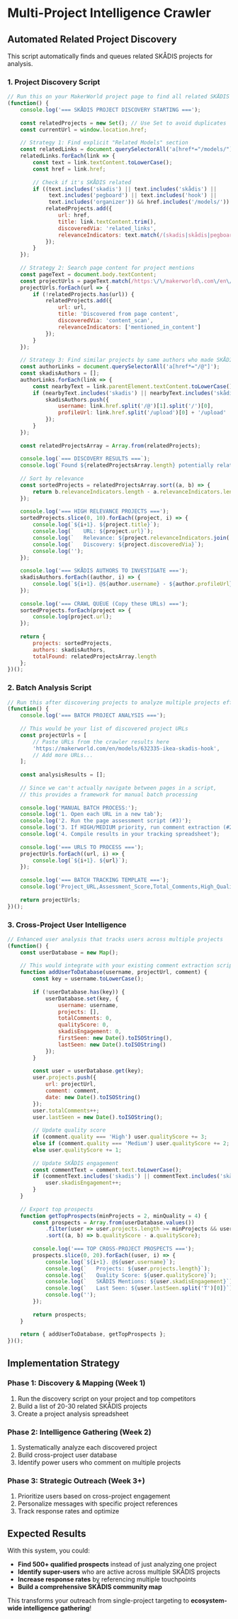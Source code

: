 # Multi-Project Intelligence Crawler

## Automated Related Project Discovery

This script automatically finds and queues related SKÅDIS projects for analysis.

### 1. Project Discovery Script

```javascript
// Run this on your MakerWorld project page to find all related SKÅDIS projects
(function() {
    console.log('=== SKÅDIS PROJECT DISCOVERY STARTING ===');
    
    const relatedProjects = new Set(); // Use Set to avoid duplicates
    const currentUrl = window.location.href;
    
    // Strategy 1: Find explicit "Related Models" section
    const relatedLinks = document.querySelectorAll('a[href*="/models/"]');
    relatedLinks.forEach(link => {
        const text = link.textContent.toLowerCase();
        const href = link.href;
        
        // Check if it's SKÅDIS related
        if ((text.includes('skadis') || text.includes('skådis') || 
             text.includes('pegboard') || text.includes('hook') || 
             text.includes('organizer')) && href.includes('/models/')) {
            relatedProjects.add({
                url: href,
                title: link.textContent.trim(),
                discoveredVia: 'related_links',
                relevanceIndicators: text.match(/(skadis|skådis|pegboard|hook|organizer)/gi) || []
            });
        }
    });
    
    // Strategy 2: Search page content for project mentions
    const pageText = document.body.textContent;
    const projectUrls = pageText.match(/https:\/\/makerworld\.com\/en\/models\/\d+[^\s]*/g) || [];
    projectUrls.forEach(url => {
        if (!relatedProjects.has(url)) {
            relatedProjects.add({
                url: url,
                title: 'Discovered from page content',
                discoveredVia: 'content_scan',
                relevanceIndicators: ['mentioned_in_content']
            });
        }
    });
    
    // Strategy 3: Find similar projects by same authors who made SKÅDIS content
    const authorLinks = document.querySelectorAll('a[href*="/@"]');
    const skadisAuthors = [];
    authorLinks.forEach(link => {
        const nearbyText = link.parentElement.textContent.toLowerCase();
        if (nearbyText.includes('skadis') || nearbyText.includes('skådis')) {
            skadisAuthors.push({
                username: link.href.split('/@')[1].split('/')[0],
                profileUrl: link.href.split('/upload')[0] + '/upload'
            });
        }
    });
    
    const relatedProjectsArray = Array.from(relatedProjects);
    
    console.log(`=== DISCOVERY RESULTS ===`);
    console.log(`Found ${relatedProjectsArray.length} potentially related SKÅDIS projects`);
    
    // Sort by relevance
    const sortedProjects = relatedProjectsArray.sort((a, b) => {
        return b.relevanceIndicators.length - a.relevanceIndicators.length;
    });
    
    console.log('=== HIGH RELEVANCE PROJECTS ===');
    sortedProjects.slice(0, 10).forEach((project, i) => {
        console.log(`${i+1}. ${project.title}`);
        console.log(`   URL: ${project.url}`);
        console.log(`   Relevance: ${project.relevanceIndicators.join(', ')}`);
        console.log(`   Discovery: ${project.discoveredVia}`);
        console.log('');
    });
    
    console.log('=== SKÅDIS AUTHORS TO INVESTIGATE ===');
    skadisAuthors.forEach((author, i) => {
        console.log(`${i+1}. @${author.username} - ${author.profileUrl}`);
    });
    
    console.log('=== CRAWL QUEUE (Copy these URLs) ===');
    sortedProjects.forEach(project => {
        console.log(project.url);
    });
    
    return {
        projects: sortedProjects,
        authors: skadisAuthors,
        totalFound: relatedProjectsArray.length
    };
})();
```

### 2. Batch Analysis Script

```javascript
// Run this after discovering projects to analyze multiple projects efficiently
(function() {
    console.log('=== BATCH PROJECT ANALYSIS ===');
    
    // This would be your list of discovered project URLs
    const projectUrls = [
        // Paste URLs from the crawler results here
        'https://makerworld.com/en/models/632335-ikea-skadis-hook',
        // Add more URLs...
    ];
    
    const analysisResults = [];
    
    // Since we can't actually navigate between pages in a script,
    // this provides a framework for manual batch processing
    
    console.log('MANUAL BATCH PROCESS:');
    console.log('1. Open each URL in a new tab');
    console.log('2. Run the page assessment script (#3)');
    console.log('3. If HIGH/MEDIUM priority, run comment extraction (#2)');
    console.log('4. Compile results in your tracking spreadsheet');
    
    console.log('=== URLS TO PROCESS ===');
    projectUrls.forEach((url, i) => {
        console.log(`${i+1}. ${url}`);
    });
    
    console.log('=== BATCH TRACKING TEMPLATE ===');
    console.log('Project_URL,Assessment_Score,Total_Comments,High_Quality_Commenters,Analysis_Date,Priority_Level');
    
    return projectUrls;
})();
```

### 3. Cross-Project User Intelligence

```javascript
// Enhanced user analysis that tracks users across multiple projects
(function() {
    const userDatabase = new Map();
    
    // This would integrate with your existing comment extraction script
    function addUserToDatabase(username, projectUrl, comment) {
        const key = username.toLowerCase();
        
        if (!userDatabase.has(key)) {
            userDatabase.set(key, {
                username: username,
                projects: [],
                totalComments: 0,
                qualityScore: 0,
                skadisEngagement: 0,
                firstSeen: new Date().toISOString(),
                lastSeen: new Date().toISOString()
            });
        }
        
        const user = userDatabase.get(key);
        user.projects.push({
            url: projectUrl,
            comment: comment,
            date: new Date().toISOString()
        });
        user.totalComments++;
        user.lastSeen = new Date().toISOString();
        
        // Update quality score
        if (comment.quality === 'High') user.qualityScore += 3;
        else if (comment.quality === 'Medium') user.qualityScore += 2;
        else user.qualityScore += 1;
        
        // Update SKÅDIS engagement
        const commentText = comment.text.toLowerCase();
        if (commentText.includes('skadis') || commentText.includes('skådis')) {
            user.skadisEngagement++;
        }
    }
    
    // Export top prospects
    function getTopProspects(minProjects = 2, minQuality = 4) {
        const prospects = Array.from(userDatabase.values())
            .filter(user => user.projects.length >= minProjects && user.qualityScore >= minQuality)
            .sort((a, b) => b.qualityScore - a.qualityScore);
        
        console.log('=== TOP CROSS-PROJECT PROSPECTS ===');
        prospects.slice(0, 20).forEach((user, i) => {
            console.log(`${i+1}. @${user.username}`);
            console.log(`   Projects: ${user.projects.length}`);
            console.log(`   Quality Score: ${user.qualityScore}`);
            console.log(`   SKÅDIS Mentions: ${user.skadisEngagement}`);
            console.log(`   Last Seen: ${user.lastSeen.split('T')[0]}`);
            console.log('');
        });
        
        return prospects;
    }
    
    return { addUserToDatabase, getTopProspects };
})();
```

## Implementation Strategy

### Phase 1: Discovery & Mapping (Week 1)
1. Run the discovery script on your project and top competitors
2. Build a list of 20-30 related SKÅDIS projects
3. Create a project analysis spreadsheet

### Phase 2: Intelligence Gathering (Week 2) 
1. Systematically analyze each discovered project
2. Build cross-project user database
3. Identify power users who comment on multiple projects

### Phase 3: Strategic Outreach (Week 3+)
1. Prioritize users based on cross-project engagement
2. Personalize messages with specific project references
3. Track response rates and optimize

## Expected Results

With this system, you could:
- **Find 500+ qualified prospects** instead of just analyzing one project
- **Identify super-users** who are active across multiple SKÅDIS projects
- **Increase response rates** by referencing multiple touchpoints
- **Build a comprehensive SKÅDIS community map**

This transforms your outreach from single-project targeting to **ecosystem-wide intelligence gathering**!
